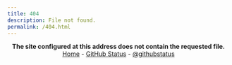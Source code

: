 ```yaml
---
title: 404
description: File not found.
permalink: /404.html
---
```

<p align="center">
<b>The site configured at this address does not contain the requested file.</b><br>
<a href="https://f.junhao.page">Home</a> - <a href="https://githubstatus.com/">GitHub Status</a> - <a href="https://twitter.com/githubstatus">@githubstatus</a>
</p>
